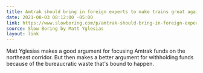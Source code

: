 ```yaml
---
title: Amtrak should bring in foreign experts to make trains great again
date: 2021-08-03 08:12:00 -05:00
link: https://www.slowboring.com/p/amtrak-should-bring-in-foreign-experts
source: Slow Boring by Matt Yglesias
layout: link
---
```


Matt Yglesias makes a good argument for focusing Amtrak funds on the northeast corridor. But then makes a better argument for withholding funds because of the bureaucratic waste that's bound to happen.